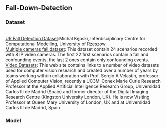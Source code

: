 ## Fall-Down-Detection


### Dataset
<br> [UR Fall Detection Dataset](http://fenix.ur.edu.pl/~mkepski/ds/uf.html):Michal Kępski, Interdisciplinary Centre for Computational Modelling, University of Rzeszow
<br> [Multiple cameras fall dataset](https://www.iro.umontreal.ca/~labimage/Dataset/): This dataset contain 24 scenarios recorded with 8 IP video cameras. The first 22 first scenarios contain a fall and confounding events, the last 2 ones contain only confounding events.
<br> [Video Datasets](http://videodatasets.org/): This web site contains links to a number of video datasets used for computer vision research and created over a number of years by teams working with/in collaboration with  Prof. Sergio A Velastin, professor of Applied Computer Vision, recently a UC3M-Conex Marie Curie Research Professor at the Applied Artificial Intelligence Research Group, Universidad Carlos III de Madrid (Spain) and former director of the Digital Imaging Research Centre (Kingston University London, UK). He is now Visiting Professor at Queen Mary University of London, UK and at Universidad Carlos III de Madrid, Spain

### Model
<br> 

